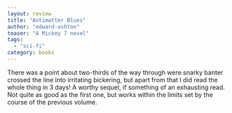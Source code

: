 ```yaml
---
layout: review
title: "Antimatter Blues"
author: "edward-ashton"
teaser: "A Mickey 7 novel"
tags:
  - "sci-fi"
category: books
---
```


There was a point about two-thirds of the way through were snarky banter crossed the line into irritating bickering, but apart from that I did read the whole thing in 3 days! A worthy sequel, if something of an exhausting read. Not quite as good as the first one, but works within the limits set by the course of the previous volume.

